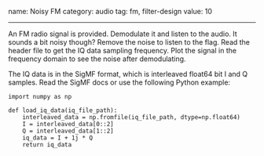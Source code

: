name: Noisy FM
category: audio
tag: fm, filter-design
value: 10

---

An FM radio signal is provided. Demodulate it and listen to the audio. It sounds a bit noisy though? Remove the noise to listen to the flag. Read the header file to get the IQ data sampling frequency. Plot the signal in the frequency domain to see the noise after demodulating.

The IQ data is in the SigMF format, which is interleaved float64 bit I and Q samples. Read the SigMF docs or use the following Python example:

```
import numpy as np

def load_iq_data(iq_file_path):
    interleaved_data = np.fromfile(iq_file_path, dtype=np.float64)
    I = interleaved_data[0::2]
    Q = interleaved_data[1::2]
    iq_data = I + 1j * Q
    return iq_data
```

